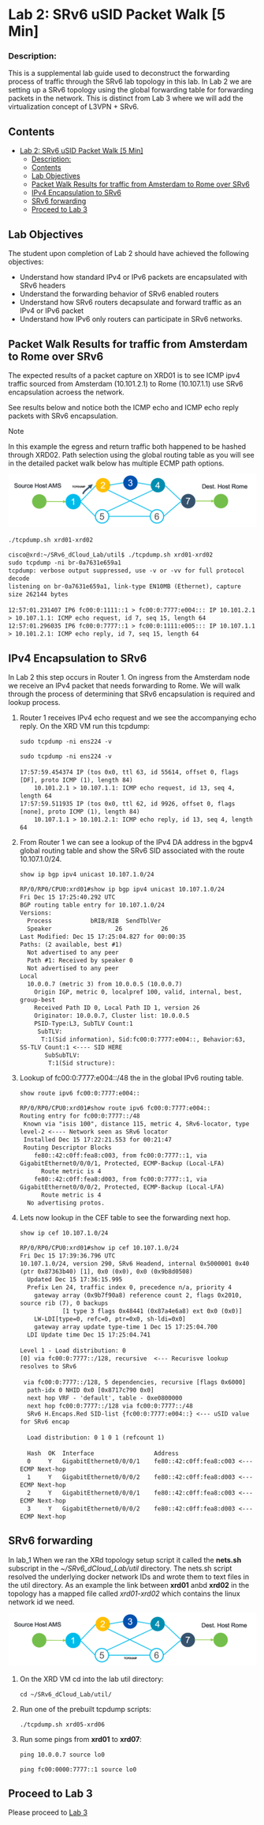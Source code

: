 

# Lab 2: SRv6 uSID Packet Walk [5 Min]

### Description: 
This is a supplemental lab guide used to deconstruct the forwarding process of traffic through the SRv6 lab topology in this lab. In Lab 2 we are setting up a SRv6 topology using the global forwarding table for forwarding packets in the network. This is distinct from Lab 3 where we will add the virtualization concept of L3VPN + SRv6.

## Contents
- [Lab 2: SRv6 uSID Packet Walk \[5 Min\]](#lab-2-srv6-usid-packet-walk-5-min)
    - [Description:](#description)
  - [Contents](#contents)
  - [Lab Objectives](#lab-objectives)
  - [Packet Walk Results for traffic from Amsterdam to Rome over SRv6](#packet-walk-results-for-traffic-from-amsterdam-to-rome-over-srv6)
  - [IPv4 Encapsulation to SRv6](#ipv4-encapsulation-to-srv6)
  - [SRv6 forwarding](#srv6-forwarding)
  - [Proceed to Lab 3](#proceed-to-lab-3)
  

## Lab Objectives
The student upon completion of Lab 2 should have achieved the following objectives:

* Understand how standard IPv4 or IPv6 packets are encapsulated with SRv6 headers
* Understand the forwarding behavior of SRv6 enabled routers
* Understand how SRv6 routers decapsulate and forward traffic as an IPv4 or IPv6 packet
* Understand how IPv6 only routers can participate in SRv6 networks.

## Packet Walk Results for traffic from Amsterdam to Rome over SRv6

The expected results of a packet capture on XRD01 is to see ICMP ipv4 traffic sourced from Amsterdam (10.101.2.1) to Rome (10.107.1.1) use SRv6 encapsulation acroess the network.

See results below and notice both the ICMP echo and ICMP echo reply packets with SRv6 encapsulation. 
> [!NOTE]
>  In this example the egress and return traffic both happened to be hashed through XRD02.
>  Path selection using the global routing table as you will see in the detailed packet walk below
>  has multiple ECMP path options.

![Router 1 Topology](/topo_drawings/packet-walk-r1.png)

```
./tcpdump.sh xrd01-xrd02
```
```
cisco@xrd:~/SRv6_dCloud_Lab/util$ ./tcpdump.sh xrd01-xrd02
sudo tcpdump -ni br-0a7631e659a1
tcpdump: verbose output suppressed, use -v or -vv for full protocol decode
listening on br-0a7631e659a1, link-type EN10MB (Ethernet), capture size 262144 bytes

12:57:01.231407 IP6 fc00:0:1111::1 > fc00:0:7777:e004::: IP 10.101.2.1 > 10.107.1.1: ICMP echo request, id 7, seq 15, length 64
12:57:01.296035 IP6 fc00:0:7777::1 > fc00:0:1111:e005::: IP 10.107.1.1 > 10.101.2.1: ICMP echo reply, id 7, seq 15, length 64
```

## IPv4 Encapsulation to SRv6

In Lab 2 this step occurs in Router 1. On ingress from the Amsterdam node we receive an IPv4 packet that needs forwarding to Rome. We will walk through the process of determining that SRv6 encapsulation is required and lookup process.

1. Router 1 receives IPv4 echo request and we see the accompanying echo reply. On the XRD VM run this tcpdump:
    ```
    sudo tcpdump -ni ens224 -v
    ```
    ```
    sudo tcpdump -ni ens224 -v

    17:57:59.454374 IP (tos 0x0, ttl 63, id 55614, offset 0, flags [DF], proto ICMP (1), length 84)
        10.101.2.1 > 10.107.1.1: ICMP echo request, id 13, seq 4, length 64
    17:57:59.511935 IP (tos 0x0, ttl 62, id 9926, offset 0, flags [none], proto ICMP (1), length 84)
        10.107.1.1 > 10.101.2.1: ICMP echo reply, id 13, seq 4, length 64
    ```
2. From Router 1 we can see a lookup of the IPv4 DA address in the bgpv4 global routing table and show the SRv6 SID associated with the route 10.107.1.0/24.
    ```
    show ip bgp ipv4 unicast 10.107.1.0/24
    ```
    ```
    RP/0/RP0/CPU0:xrd01#show ip bgp ipv4 unicast 10.107.1.0/24
    Fri Dec 15 17:25:40.292 UTC
    BGP routing table entry for 10.107.1.0/24
    Versions:
      Process           bRIB/RIB  SendTblVer
      Speaker                  26           26
    Last Modified: Dec 15 17:25:04.827 for 00:00:35
    Paths: (2 available, best #1)
      Not advertised to any peer
      Path #1: Received by speaker 0
      Not advertised to any peer
    Local
      10.0.0.7 (metric 3) from 10.0.0.5 (10.0.0.7)
        Origin IGP, metric 0, localpref 100, valid, internal, best, group-best
        Received Path ID 0, Local Path ID 1, version 26
        Originator: 10.0.0.7, Cluster list: 10.0.0.5
        PSID-Type:L3, SubTLV Count:1
         SubTLV:
          T:1(Sid information), Sid:fc00:0:7777:e004::, Behavior:63, SS-TLV Count:1 <---- SID HERE
           SubSubTLV:
            T:1(Sid structure):
    ```
3. Lookup of fc00:0:7777:e004::/48 the in the global IPv6 routing table.
    ```
    show route ipv6 fc00:0:7777:e004::
    ```
    ```
    RP/0/RP0/CPU0:xrd01#show route ipv6 fc00:0:7777:e004::
    Routing entry for fc00:0:7777::/48
     Known via "isis 100", distance 115, metric 4, SRv6-locator, type level-2 <---- Network seen as SRv6 locator
     Installed Dec 15 17:22:21.553 for 00:21:47
     Routing Descriptor Blocks
        fe80::42:c0ff:fea8:c003, from fc00:0:7777::1, via GigabitEthernet0/0/0/1, Protected, ECMP-Backup (Local-LFA)
          Route metric is 4
        fe80::42:c0ff:fea8:d003, from fc00:0:7777::1, via GigabitEthernet0/0/0/2, Protected, ECMP-Backup (Local-LFA)
          Route metric is 4
      No advertising protos. 
    ```

4. Lets now lookup in the CEF table to see the forwarding next hop.
    ```
    show ip cef 10.107.1.0/24
    ```
    ```
    RP/0/RP0/CPU0:xrd01#show ip cef 10.107.1.0/24
    Fri Dec 15 17:39:36.796 UTC
    10.107.1.0/24, version 290, SRv6 Headend, internal 0x5000001 0x40 (ptr 0x87363b40) [1], 0x0 (0x0), 0x0 (0x9b8d0508)
      Updated Dec 15 17:36:15.995
      Prefix Len 24, traffic index 0, precedence n/a, priority 4
        gateway array (0x9b7f90a8) reference count 2, flags 0x2010, source rib (7), 0 backups
                [1 type 3 flags 0x48441 (0x87a4e6a8) ext 0x0 (0x0)]
        LW-LDI[type=0, refc=0, ptr=0x0, sh-ldi=0x0]
        gateway array update type-time 1 Dec 15 17:25:04.700
      LDI Update time Dec 15 17:25:04.741

    Level 1 - Load distribution: 0
    [0] via fc00:0:7777::/128, recursive  <--- Recurisve lookup resolves to SRv6

     via fc00:0:7777::/128, 5 dependencies, recursive [flags 0x6000]
      path-idx 0 NHID 0x0 [0x8717c790 0x0]
      next hop VRF - 'default', table - 0xe0800000
      next hop fc00:0:7777::/128 via fc00:0:7777::/48
      SRv6 H.Encaps.Red SID-list {fc00:0:7777:e004::} <--- uSID value for SRv6 encap

      Load distribution: 0 1 0 1 (refcount 1)

      Hash  OK  Interface                 Address
      0     Y   GigabitEthernet0/0/0/1    fe80::42:c0ff:fea8:c003 <--- ECMP Next-hop
      1     Y   GigabitEthernet0/0/0/2    fe80::42:c0ff:fea8:d003 <--- ECMP Next-hop
      2     Y   GigabitEthernet0/0/0/1    fe80::42:c0ff:fea8:c003 <--- ECMP Next-hop
      3     Y   GigabitEthernet0/0/0/2    fe80::42:c0ff:fea8:d003 <--- ECMP Next-hop
    ```
   
## SRv6 forwarding

In lab_1 When we ran the XRd topology setup script it called the **nets.sh** subscript in the *~/SRv6_dCloud_Lab/util* directory. The nets.sh script resolved the underlying docker network IDs and wrote them to text files in the util directory. As an example the link between **xrd01** anbd **xrd02** in the topology has a mapped file called *xrd01-xrd02* which contains the linux network id we need.

![Router 1 Topology](/topo_drawings/packet-walk-r3.png)

1. On the XRD VM cd into the lab util directory:
    ```
    cd ~/SRv6_dCloud_Lab/util/
    ```
2. Run one of the prebuilt tcpdump scripts:
    ```
    ./tcpdump.sh xrd05-xrd06
    ```
3. Run some pings from **xrd01** to **xrd07**:
    ```
    ping 10.0.0.7 source lo0
    ```
    ```
    ping fc00:0000:7777::1 source lo0
    ```

## Proceed to Lab 3
Please proceed to [Lab 3](https://github.com/jalapeno/SRv6_dCloud_Lab/tree/main/lab_3/lab_3-guide.md)
